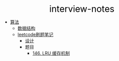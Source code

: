 <center><a href="#" target="_Self" style="font-size:28px;text-decoration:none;color:#000000;">interview-notes</a></center>

* [算法](算法/)
  * [数据结构](算法/数据结构/)
  * [leetcode刷题笔记](算法/leetcode/)
    * [设计](算法/leetcode/design/)
    * 题目
      * [146. LRU 缓存机制](算法/leetcode/design/146.%20LRU%20缓存机制)

